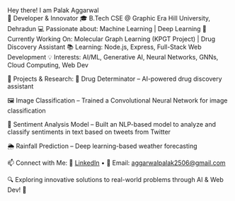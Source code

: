 Hey there!
I am Palak Aggarwal 
<br>
🚀 Developer & Innovator
🎓 B.Tech CSE @ Graphic Era Hill University, Dehradun
💻 Passionate about: Machine Learning | Deep Learning
🔬 Currently Working On: Molecular Graph Learning (KPGT Project) | Drug Discovery Assistant
📚 Learning: Node.js, Express, Full-Stack Web Development
💡 Interests: AI/ML, Generative AI, Neural Networks, GNNs, Cloud Computing, Web Dev

🌟 Projects & Research:
🧪 Drug Determinator – AI-powered drug discovery assistant

🖼️ Image Classification – Trained a Convolutional Neural Network for image classification

📝 Sentiment Analysis Model – Built an NLP-based model to analyze and classify sentiments in text based on tweets from Twitter

🌦️ Rainfall Prediction – Deep learning-based weather forecasting

📫 Connect with Me:
🔗 [LinkedIn](https://www.linkedin.com/in/palak-aggarwal-71313622a/) • 📧 Email: aggarwalpalak2506@gmail.com

🔍 Exploring innovative solutions to real-world problems through AI & Web Dev! 🚀

